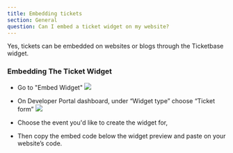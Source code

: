 ```yaml
---
title: Embedding tickets
section: General
question: Can I embed a ticket widget on my website?
---
```


Yes, tickets can be embedded on websites or blogs through the Ticketbase widget.

### Embedding The Ticket Widget

   * Go to "Embed Widget"
     ![](http://i.imgur.com/6Qn15n7.png)
     
   * On Developer Portal dashboard, under “Widget type” choose “Ticket form”
     ![](http://i.imgur.com/3hu19Kt.png)
     
   * Choose the event you'd like to create the widget for,
     
   * Then copy the embed code below the widget preview and paste on your website’s code.
